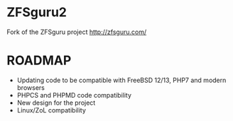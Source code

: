 # ZFSguru2
Fork of the ZFSguru project http://zfsguru.com/

# ROADMAP

- Updating code to be compatible with FreeBSD 12/13, PHP7 and modern browsers
- PHPCS and PHPMD code compatibility
- New design for the project
- Linux/ZoL compatibility
